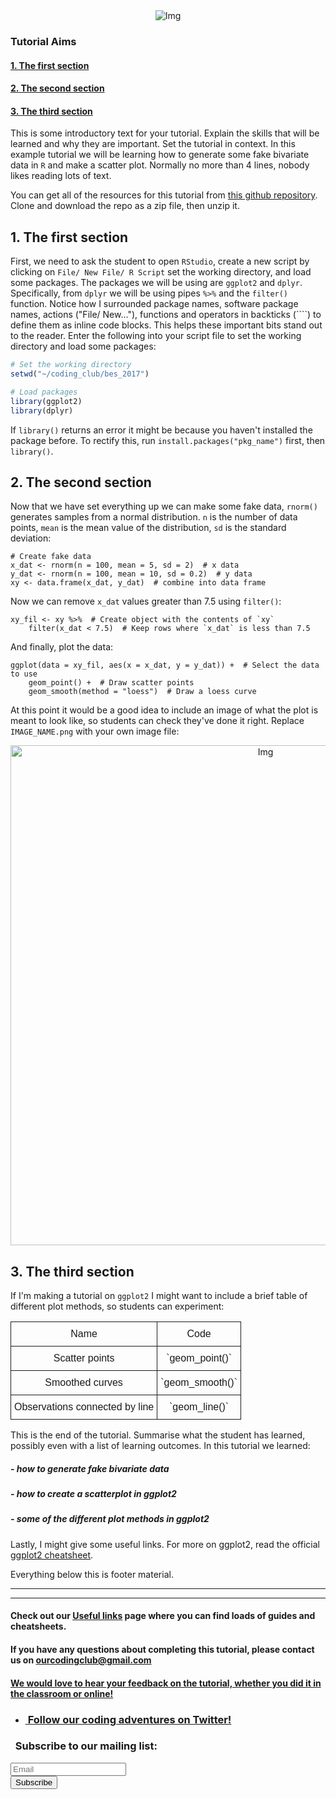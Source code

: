 <center><img src="https://imgur.com/bmEKNfL" alt="Img"></img></center>


### Tutorial Aims

#### <a href="#section1"> 1. The first section</a>

#### <a href="#section2"> 2. The second section</a>

#### <a href="#section3"> 3. The third section</a>

This is some introductory text for your tutorial. Explain the skills that will be learned and why they are important. Set the tutorial in context. In this example tutorial we will be learning how to generate some fake bivariate data in `R` and make a scatter plot.  Normally no more than 4 lines, nobody likes reading lots of text.

You can get all of the resources for this tutorial from <a href="<GITHUB_URL>" target="_blank">this github repository</a>. Clone and download the repo as a zip file, then unzip it.

<a name="section1"></a>

## 1. The first section

First, we need to ask the student to open `RStudio`, create a new script by clicking on `File/ New File/ R Script` set the working directory, and load some packages. The packages we will be using are `ggplot2` and `dplyr`. Specifically, from `dplyr` we will be using pipes `%>%` and the `filter()` function. Notice how I surrounded package names, software package names, actions ("File/ New..."), functions and operators in backticks (````) to define them as inline code blocks. This helps these important bits stand out to the reader. Enter the following into your script file to set the working directory and load some packages:

```r
# Set the working directory
setwd("~/coding_club/bes_2017")

# Load packages
library(ggplot2)
library(dplyr)
```

If `library()` returns an error it might be because you haven't installed the package before. To rectify this, run `install.packages("pkg_name")` first, then `library()`.

<a name="section2"></a>

## 2. The second section

Now that we have set everything up we can make some fake data, `rnorm()` generates samples from a normal distribution. `n` is the number of data points, `mean` is the mean value of the distribution, `sd` is the standard deviation:

```
# Create fake data
x_dat <- rnorm(n = 100, mean = 5, sd = 2)  # x data
y_dat <- rnorm(n = 100, mean = 10, sd = 0.2)  # y data
xy <- data.frame(x_dat, y_dat)  # combine into data frame
```

Now we can remove `x_dat` values greater than 7.5 using `filter()`:

```
xy_fil <- xy %>%  # Create object with the contents of `xy`
	filter(x_dat < 7.5)  # Keep rows where `x_dat` is less than 7.5
```

And finally, plot the data:

```
ggplot(data = xy_fil, aes(x = x_dat, y = y_dat)) +  # Select the data to use
	geom_point() +  # Draw scatter points
	geom_smooth(method = "loess")  # Draw a loess curve
```

At this point it would be a good idea to include an image of what the plot is meant to look like, so students can check they've done it right. Replace `IMAGE_NAME.png` with your own image file:

<center> <img src="{{ site.baseurl }}/img/IMAGE_NAME.png" alt="Img" style="width: 800px;"/> </center>

<a name="section1"></a>

## 3. The third section

If I'm making a tutorial on `ggplot2` I might want to include a brief table of different plot methods, so students can experiment:

<style type="text/css">
.tg  {border-collapse:collapse;border-spacing:0;}
.tg th{font-family:Arial;font-weight:normal;padding:10px 5px;border-style:solid;border-width:1px;word-break:normal;}
</style>
<table class="tg">
  <tr>
    <th>Name</th>
    <th>Code</th>
  </tr>
  <tr>
    <th>Scatter points</th>
    <th>`geom_point()`</th>
  </tr>
  <tr>
    <th>Smoothed curves</th>
    <th>`geom_smooth()`</th>
  </tr>
  <tr>
    <th>Observations connected by line</th>
    <th>`geom_line()`</th>
  </tr>
</table>

This is the end of the tutorial. Summarise what the student has learned, possibly even with a list of learning outcomes. In this tutorial we learned:

##### - how to generate fake bivariate data
##### - how to create a scatterplot in ggplot2
##### - some of the different plot methods in ggplot2

Lastly, I might give some useful links. For more on ggplot2, read the official <a href="https://www.rstudio.com/wp-content/uploads/2015/03/ggplot2-cheatsheet.pdf" target="_blank">ggplot2 cheatsheet</a>.

Everything below this is footer material.

<hr>
<hr>

#### Check out our <a href="https://ourcodingclub.github.io/links/" target="_blank">Useful links</a> page where you can find loads of guides and cheatsheets.

#### If you have any questions about completing this tutorial, please contact us on ourcodingclub@gmail.com

#### <a href="INSERT_SURVEY_LINK" target="_blank">We would love to hear your feedback on the tutorial, whether you did it in the classroom or online!</a>

<ul class="social-icons">
	<li>
		<h3>
			<a href="https://twitter.com/our_codingclub" target="_blank">&nbsp;Follow our coding adventures on Twitter! <i class="fa fa-twitter"></i></a>
		</h3>
	</li>
</ul>

### &nbsp;&nbsp;Subscribe to our mailing list:
<div class="container">
	<div class="block">
        <!-- subscribe form start -->
		<div class="form-group">
			<form action="https://getsimpleform.com/messages?form_api_token=de1ba2f2f947822946fb6e835437ec78" method="post">
			<div class="form-group">
				<input type='text' class="form-control" name='Email' placeholder="Email" required/>
			</div>
			<div>
                        	<button class="btn btn-default" type='submit'>Subscribe</button>
                    	</div>
                	</form>
		</div>
	</div>
</div>
